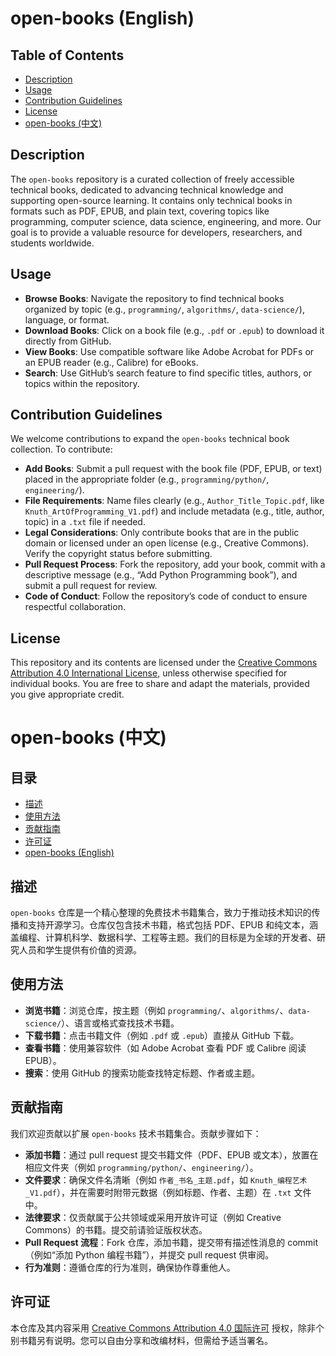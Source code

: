 # open-books (English)

## Table of Contents
- [Description](#description)
- [Usage](#usage)
- [Contribution Guidelines](#contribution-guidelines)
- [License](#license)
- [open-books (中文)](#open-books-中文)

## Description
The `open-books` repository is a curated collection of freely accessible technical books, dedicated to advancing technical knowledge and supporting open-source learning. It contains only technical books in formats such as PDF, EPUB, and plain text, covering topics like programming, computer science, data science, engineering, and more. Our goal is to provide a valuable resource for developers, researchers, and students worldwide.

## Usage
- **Browse Books**: Navigate the repository to find technical books organized by topic (e.g., `programming/`, `algorithms/`, `data-science/`), language, or format.
- **Download Books**: Click on a book file (e.g., `.pdf` or `.epub`) to download it directly from GitHub.
- **View Books**: Use compatible software like Adobe Acrobat for PDFs or an EPUB reader (e.g., Calibre) for eBooks.
- **Search**: Use GitHub’s search feature to find specific titles, authors, or topics within the repository.

## Contribution Guidelines
We welcome contributions to expand the `open-books` technical book collection. To contribute:
- **Add Books**: Submit a pull request with the book file (PDF, EPUB, or text) placed in the appropriate folder (e.g., `programming/python/`, `engineering/`).
- **File Requirements**: Name files clearly (e.g., `Author_Title_Topic.pdf`, like `Knuth_ArtOfProgramming_V1.pdf`) and include metadata (e.g., title, author, topic) in a `.txt` file if needed.
- **Legal Considerations**: Only contribute books that are in the public domain or licensed under an open license (e.g., Creative Commons). Verify the copyright status before submitting.
- **Pull Request Process**: Fork the repository, add your book, commit with a descriptive message (e.g., “Add Python Programming book”), and submit a pull request for review.
- **Code of Conduct**: Follow the repository’s code of conduct to ensure respectful collaboration.

## License
This repository and its contents are licensed under the [Creative Commons Attribution 4.0 International License](LICENSE.md), unless otherwise specified for individual books. You are free to share and adapt the materials, provided you give appropriate credit.

# open-books (中文)

## 目录
- [描述](#描述)
- [使用方法](#使用方法)
- [贡献指南](#贡献指南)
- [许可证](#许可证)
- [open-books (English)](#open-books-english)

## 描述
`open-books` 仓库是一个精心整理的免费技术书籍集合，致力于推动技术知识的传播和支持开源学习。仓库仅包含技术书籍，格式包括 PDF、EPUB 和纯文本，涵盖编程、计算机科学、数据科学、工程等主题。我们的目标是为全球的开发者、研究人员和学生提供有价值的资源。

## 使用方法
- **浏览书籍**：浏览仓库，按主题（例如 `programming/`、`algorithms/`、`data-science/`）、语言或格式查找技术书籍。
- **下载书籍**：点击书籍文件（例如 `.pdf` 或 `.epub`）直接从 GitHub 下载。
- **查看书籍**：使用兼容软件（如 Adobe Acrobat 查看 PDF 或 Calibre 阅读 EPUB）。
- **搜索**：使用 GitHub 的搜索功能查找特定标题、作者或主题。

## 贡献指南
我们欢迎贡献以扩展 `open-books` 技术书籍集合。贡献步骤如下：
- **添加书籍**：通过 pull request 提交书籍文件（PDF、EPUB 或文本），放置在相应文件夹（例如 `programming/python/`、`engineering/`）。
- **文件要求**：确保文件名清晰（例如 `作者_书名_主题.pdf`，如 `Knuth_编程艺术_V1.pdf`），并在需要时附带元数据（例如标题、作者、主题）在 `.txt` 文件中。
- **法律要求**：仅贡献属于公共领域或采用开放许可证（例如 Creative Commons）的书籍。提交前请验证版权状态。
- **Pull Request 流程**：Fork 仓库，添加书籍，提交带有描述性消息的 commit（例如“添加 Python 编程书籍”），并提交 pull request 供审阅。
- **行为准则**：遵循仓库的行为准则，确保协作尊重他人。

## 许可证
本仓库及其内容采用 [Creative Commons Attribution 4.0 国际许可](LICENSE.md) 授权，除非个别书籍另有说明。您可以自由分享和改编材料，但需给予适当署名。
